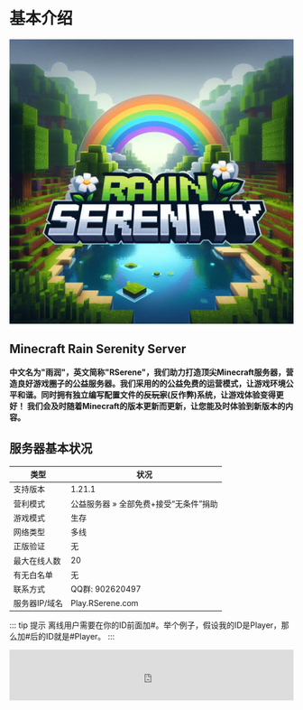 # 基本介绍

![Minecraft Rain Serenity Server Logo](/images/ico.png)

## Minecraft Rain Serenity Server
**中文名为"雨润"，英文简称"RSerene"，我们助力打造顶尖Minecraft服务器，营造良好游戏圈子的公益服务器。我们采用的的公益免费的运营模式，让游戏环境公平和谐。同时拥有独立编写配置文件的~~反玩家~~(反作弊)系统，让游戏体验变得更好！
  我们会及时随着Minecraft的版本更新而更新，让您能及时体验到新版本的内容。**

## 服务器基本状况
| 类型       | 状况                     |
|----------|------------------------|
| 支持版本     | 1.21.1                 |
| 营利模式     | 公益服务器 » 全部免费+接受“无条件”捐助 |
| 游戏模式     | 生存                     |
| 网络类型     | 多线                     |
| 正版验证     | 无                      |
| 最大在线人数   | 20                     |
| 有无白名单    | 无                      |
| 联系方式     | QQ群: 902620497         |
| 服务器IP/域名 | Play.RSerene.com       |
::: tip 提示
离线用户需要在你的ID前面加#。举个例子，假设我的ID是Player，那么加#后的ID就是#Player。
:::
<html lang="">
<div style="text-align: center;">
<iframe style="width:728px;height:90px;max-width:100%;border:none;display:block;margin:auto" src="https://NameMC.com/Server/Play.RSerene.com/embed" width="728" height="90"></iframe>
</div>
</html>